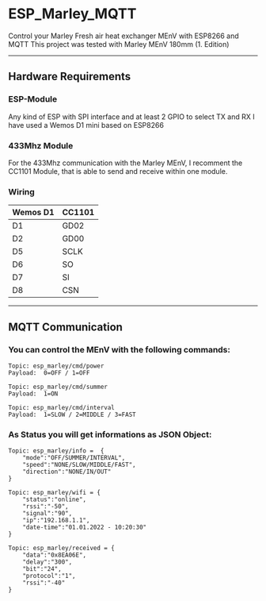 # ESP_Marley_MQTT
Control your Marley Fresh air heat exchanger MEnV with ESP8266 and MQTT 
This project was tested with Marley MEnV 180mm (1. Edition)

---

## Hardware Requirements

### ESP-Module
Any kind of ESP with SPI interface and at least 2 GPIO to select TX and RX
I have used a Wemos D1 mini based on ESP8266

### 433Mhz Module
For the 433Mhz communication with the Marley MEnV, I recomment the CC1101 Module, that is able to send and receive within one module.

### Wiring

Wemos D1 | CC1101
---------|-------
D1       | GD02
D2       | GD00
D5       | SCLK
D6       | SO
D7       | SI
D8       | CSN


---

## MQTT Communication

### You can control the MEnV with the following commands:

```
Topic: esp_marley/cmd/power  
Payload:  0=OFF / 1=OFF

Topic: esp_marley/cmd/summer  
Payload:  1=ON

Topic: esp_marley/cmd/interval  
Payload:  1=SLOW / 2=MIDDLE / 3=FAST
```

### As Status you will get informations as JSON Object:

```
Topic: esp_marley/info =  {  
    "mode":"OFF/SUMMER/INTERVAL",  
    "speed":"NONE/SLOW/MIDDLE/FAST",  
    "direction":"NONE/IN/OUT"  
}

Topic: esp_marley/wifi = {  
    "status":"online",  
    "rssi":"-50",  
    "signal":"90",  
    "ip":"192.168.1.1",  
    "date-time":"01.01.2022 - 10:20:30"  
}

Topic: esp_marley/received = {  
    "data":"0x8EA06E",  
    "delay":"300",  
    "bit":"24",  
    "protocol":"1",  
    "rssi":"-40"  
}  
```
